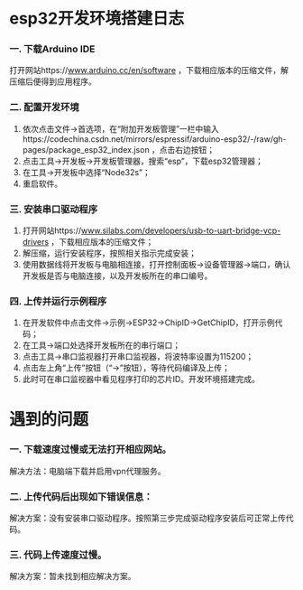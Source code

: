 # esp32开发环境搭建日志

### 一. 下载Arduino IDE
打开网站https://www.arduino.cc/en/software ，下载相应版本的压缩文件，解压缩后便得到应用程序。

### 二. 配置开发环境
1. 依次点击文件->首选项，在“附加开发板管理”一栏中输入https://codechina.csdn.net/mirrors/espressif/arduino-esp32/-/raw/gh-pages/package_esp32_index.json ，点击右边按钮；
2. 点击工具->开发板->开发板管理器，搜索“esp”，下载esp32管理器；
3. 在工具->开发板中选择“Node32s”；
4. 重启软件。

### 三. 安装串口驱动程序
1. 打开网站https://www.silabs.com/developers/usb-to-uart-bridge-vcp-drivers ，下载相应版本的压缩文件；
2. 解压缩，运行安装程序，按照相关指示完成安装；
3. 使用数据线将开发板与电脑相连接，打开控制面板->设备管理器->端口，确认开发板是否与电脑连接，以及开发板所在的串口编号。

### 四. 上传并运行示例程序
1. 在开发软件中点击文件->示例->ESP32->ChipID->GetChipID，打开示例代码；
2. 在工具->端口处选择开发板所在的串行端口；
3. 点击工具->串口监视器打开串口监视器，将波特率设置为115200；
4. 点击左上角“上传”按钮（“->”按钮），等待代码编译及上传；
5. 此时可在串口监视器中看见程序打印的芯片ID。开发环境搭建完成。

# 遇到的问题

### 一. 下载速度过慢或无法打开相应网站。
解决方法：电脑端下载并启用vpn代理服务。

### 二. 上传代码后出现如下错误信息：
解决方案：没有安装串口驱动程序。按照第三步完成驱动程序安装后可正常上传代码。

### 三. 代码上传速度过慢。
解决方案：暂未找到相应解决方案。
